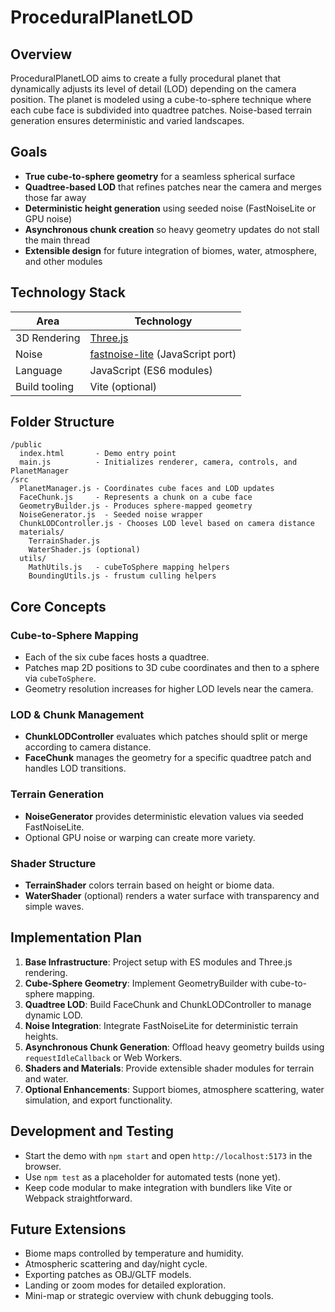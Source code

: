 # ProceduralPlanetLOD

## Overview
ProceduralPlanetLOD aims to create a fully procedural planet that dynamically adjusts its level of detail (LOD) depending on the camera position. The planet is modeled using a cube-to-sphere technique where each cube face is subdivided into quadtree patches. Noise-based terrain generation ensures deterministic and varied landscapes.

## Goals
- **True cube-to-sphere geometry** for a seamless spherical surface
- **Quadtree-based LOD** that refines patches near the camera and merges those far away
- **Deterministic height generation** using seeded noise (FastNoiseLite or GPU noise)
- **Asynchronous chunk creation** so heavy geometry updates do not stall the main thread
- **Extensible design** for future integration of biomes, water, atmosphere, and other modules

## Technology Stack
| Area | Technology |
|---|---|
| 3D Rendering | [Three.js](https://threejs.org/) |
| Noise | [fastnoise-lite](https://github.com/Auburn/FastNoiseLite) (JavaScript port) |
| Language | JavaScript (ES6 modules) |
| Build tooling | Vite (optional) |

## Folder Structure
```
/public
  index.html       - Demo entry point
  main.js          - Initializes renderer, camera, controls, and PlanetManager
/src
  PlanetManager.js - Coordinates cube faces and LOD updates
  FaceChunk.js     - Represents a chunk on a cube face
  GeometryBuilder.js - Produces sphere-mapped geometry
  NoiseGenerator.js  - Seeded noise wrapper
  ChunkLODController.js - Chooses LOD level based on camera distance
  materials/
    TerrainShader.js
    WaterShader.js (optional)
  utils/
    MathUtils.js   - cubeToSphere mapping helpers
    BoundingUtils.js - frustum culling helpers
```

## Core Concepts
### Cube-to-Sphere Mapping
- Each of the six cube faces hosts a quadtree.
- Patches map 2D positions to 3D cube coordinates and then to a sphere via `cubeToSphere`.
- Geometry resolution increases for higher LOD levels near the camera.

### LOD & Chunk Management
- **ChunkLODController** evaluates which patches should split or merge according to camera distance.
- **FaceChunk** manages the geometry for a specific quadtree patch and handles LOD transitions.

### Terrain Generation
- **NoiseGenerator** provides deterministic elevation values via seeded FastNoiseLite.
- Optional GPU noise or warping can create more variety.

### Shader Structure
- **TerrainShader** colors terrain based on height or biome data.
- **WaterShader** (optional) renders a water surface with transparency and simple waves.

## Implementation Plan
1. **Base Infrastructure**: Project setup with ES modules and Three.js rendering.
2. **Cube-Sphere Geometry**: Implement GeometryBuilder with cube-to-sphere mapping.
3. **Quadtree LOD**: Build FaceChunk and ChunkLODController to manage dynamic LOD.
4. **Noise Integration**: Integrate FastNoiseLite for deterministic terrain heights.
5. **Asynchronous Chunk Generation**: Offload heavy geometry builds using `requestIdleCallback` or Web Workers.
6. **Shaders and Materials**: Provide extensible shader modules for terrain and water.
7. **Optional Enhancements**: Support biomes, atmosphere scattering, water simulation, and export functionality.

## Development and Testing
- Start the demo with `npm start` and open `http://localhost:5173` in the browser.
- Use `npm test` as a placeholder for automated tests (none yet).
- Keep code modular to make integration with bundlers like Vite or Webpack straightforward.

## Future Extensions
- Biome maps controlled by temperature and humidity.
- Atmospheric scattering and day/night cycle.
- Exporting patches as OBJ/GLTF models.
- Landing or zoom modes for detailed exploration.
- Mini-map or strategic overview with chunk debugging tools.
